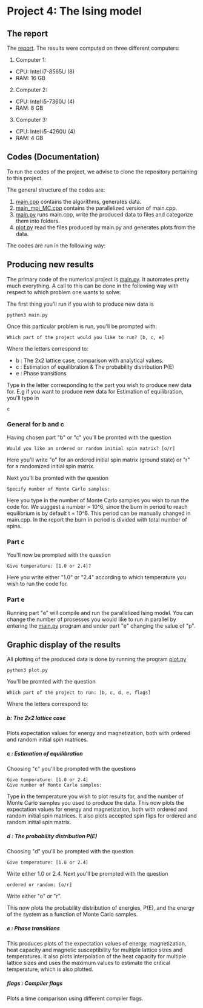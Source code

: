 # Project 4: The Ising model

## The report
The [report](https://github.com/reneaas/ComputationalPhysics/blob/master/projects/project3/report/Project3_report.pdf).
The results were computed on three different computers:
1. Computer 1:
  - CPU: Intel i7-8565U (8)
  - RAM: 16 GB

2. Computer 2:
  - CPU: Intel i5-7360U (4)
  - RAM: 8 GB

3. Computer 3:
  - CPU: Intel i5-4260U (4)
  - RAM: 4 GB


## Codes (Documentation)
To run the codes of the project, we advise to clone the repository pertaining to this project.

The general structure of the codes are:
1. [main.cpp](https://github.com/reneaas/ComputationalPhysics/blob/master/projects/project4/codes/main.cpp) contains the algorithms, generates data.
2. [main_mpi_MC.cpp](https://github.com/reneaas/ComputationalPhysics/blob/master/projects/project4/codes/main_mpi_MC.cpp) contains the parallelized version of main.cpp.
3. [main.py](https://github.com/reneaas/ComputationalPhysics/blob/master/projects/project4/codes/main.py) runs main.cpp, write the produced data to files and categorize them into folders.
4. [plot.py](https://github.com/reneaas/ComputationalPhysics/blob/master/projects/project4/codes/plot.py) read the files produced by main.py and generates plots from the data.


The codes are run in the following way:

## Producing new results

The primary code of the numerical project is [main.py](https://github.com/reneaas/ComputationalPhysics/blob/master/projects/project4/codes/main.py). It automates pretty much everything. A call to this can be done in the following way with respect to which problem one wants to solve:

The first thing you'll run if you wish to produce new data is

```console
python3 main.py
```

Once this particular problem is run, you'll be prompted with:
```console
Which part of the project would you like to run? [b, c, e]
```

Where the letters correspond to:
- b : The 2x2 lattice case, comparison with analytical values.
- c : Estimation of equilibration & The probability distribution P(E)
- e : Phase transitions

Type in the letter corresponding to the part you wish to produce new data for. E.g if you want to produce new data for Estimation of equilibration, you'll type in

```console
c
```
### General for b and c

Having chosen part "b" or "c" you'll be promted with the question

```console
Would you like an ordered or random initial spin matrix? [o/r]
```

Here you'll write "o" for an ordered initial spin matrix (ground state) or "r" for a randomized initial spin matrix.

Next you'll be promted with the question
```console
Specify number of Monte Carlo samples:
```

Here you type in the number of Monte Carlo samples you wish to run the code for. We suggest a number > 10^6, since the burn in period to reach equilibrium is by default t = 10^6. This period can be manually changed in main.cpp. In the report the burn in period is divided with total number of spins.

### Part c

You'll now be prompted with the question
```console
Give temperature: [1.0 or 2.4]?
```
Here you write either "1.0" or "2.4" according to which temperature you wish to run the code for.

### Part e

Running part "e" will compile and run the parallelized Ising model. You can change the number of prosesses you would like to run in parallel by entering the [main.py](https://github.com/reneaas/ComputationalPhysics/blob/master/projects/project4/codes/main.py) program and under part "e" changing the value of "p".

## Graphic display of the results
All plotting of the produced data is done by running the program [plot.py](https://github.com/reneaas/ComputationalPhysics/blob/master/projects/project4/codes/plot.py)

```console
python3 plot.py
```
You'll be promted with the question
```console
Which part of the project to run: [b, c, d, e, flags]
```

Where the letters correspond to:
##### b: The 2x2 lattice case

Plots expectation values for energy and magnetization, both with ordered and random initial spin matrices.

##### c : Estimation of equilibration

Choosing "c" you'll be prompted with the questions
```console
Give temperature: [1.0 or 2.4]
Give number of Monte Carlo samples:
```

Type in the temperature you wish to plot results for, and the number of Monte Carlo samples you used to produce the data.
This now plots the expectation values for energy and magnetization, both with ordered and random initial spin matrices. It also plots accepted spin flips for ordered and random initial spin matrix.


##### d : The probability distribution P(E)
Choosing "d" you'll be prompted with the question
```console
Give temperature: [1.0 or 2.4]
```

Write either 1.0 or 2.4.
Next you'll be prompted with the question
```console
ordered or random: [o/r]
```

Write either "o" or "r".

This now plots the probability distribution of energies, P(E), and the energy of the system as a function of Monte Carlo samples.


##### e : Phase transitions

This produces plots of the expectation values of energy, magnetization, heat capacity and magnetic susceptibility for multiple lattice sizes and temperatures. It also plots interpolation of the heat capacity for multiple lattice sizes and uses the maximum values to estimate the critical temperature, which is also plotted.



##### flags : Compiler flags

Plots a time comparison using different compiler flags.
